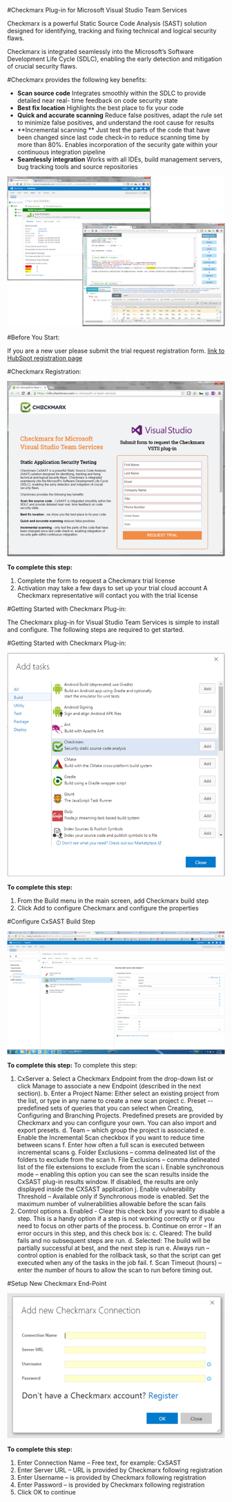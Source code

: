 #Checkmarx Plug-in for Microsoft Visual Studio Team Services

Checkmarx is a powerful Static Source Code Analysis (SAST) solution designed for identifying, tracking and
fixing technical and logical security flaws.

Checkmarx is integrated seamlessly into the Microsoft’s Software Development Life Cycle (SDLC), enabling
the early detection and mitigation of crucial security flaws.



#Checkmarx provides the following key benefits:

- **Scan source code**
Integrates smoothly within the SDLC to provide detailed near real- time feedback on code security state
- **Best fix location**
Highlights the best place to fix your code
- **Quick and accurate scanning**
Reduce false positives, adapt the rule set to minimize false positives, and understand the root cause
for results
- **Incremental scanning **
Just test the parts of the code that have been changed since last code check-in to reduce scanning time by
more than 80%. Enables incorporation of the security gate within your continuous integration pipeline
- **Seamlessly integration**
Works with all IDEs, build management servers, bug tracking tools and source repositories

![image](CxScan/Images/sample1.png)



#Before You Start:

If you are a new user please submit the trial request registration form.
[link to HubSpot registration page](https://info.checkmarx.com/cx-microsoft-vs-team-services)



#Checkmarx Registration:

![image](CxScan/Images/sample2.png)

**To complete this step:**
1.	Complete the form to request a Checkmarx trial license
2.	Activation may take a few days to set up your trial cloud account
    A Checkmarx representative will contact you with the trial license



#Getting Started with Checkmarx Plug-in:

The Checkmarx plug-in for Visual Studio Team Services is simple to install and configure.
The following steps are required to get started.



#Getting Started with Checkmarx Plug-in:

![image](CxScan/Images/sample3.png)

**To complete this step:**
1.	From the Build menu in the main screen, add Checkmarx build step
2.	Click Add to configure Checkmarx and configure the properties



#Configure CxSAST Build Step

![image](CxScan/Images/sample4.png)

**To complete this step:**
To complete this step:
1.	CxServer
    a.	Select a Checkmarx Endpoint from the drop-down list or click Manage to associate a new Endpoint (described in the next section).
    b.	Enter a Project Name: Either select an existing project from the list, or type in any name to create a new scan project
    c.	Preset -- predefined sets of queries that you can select when Creating, Configuring and Branching Projects. Predefined presets are provided by Checkmarx and you can configure your own. You can also import and export presets.
    d.	Team – which group the project is associated
    e.	Enable the Incremental Scan checkbox if you want to reduce time between scans
    f.	Enter how often a full scan is executed between incremental scans
    g.	Folder Exclusions – comma delineated list of the folders to exclude from the scan
    h.	File Exclusions – comma delineated list of the file extensions to exclude from the scan
    i.	Enable synchronous mode – enabling this option you can see the scan results inside the CxSAST plug-in results window. If disabled, the results are only displayed inside the CXSAST application
    j.	Enable vulnerability Threshold – Available only if Synchronous mode is enabled. Set the maximum number of vulnerabilities allowable before the scan fails
2.	Control options
    a.	Enabled - Clear this check box if you want to disable a step. This is a handy option if a step is not working correctly or if you need to focus on other parts of the process.
    b.	Continue on error –
    If an error occurs in this step, and this check box is:
    c.	Cleared: The build fails and no subsequent steps are run.
    d.	Selected: The build will be partially successful at best, and the next step is run
    e.	Always run – control option is enabled for the rollback task, so that the script can get executed when any of the tasks in the job fail.
    f.	Scan Timeout (hours) – enter the number of hours to allow the scan to run before timing out.



#Setup New Checkmarx End-Point

![image](CxScan/Images/sample5.png)

**To complete this step:**
1.	Enter Connection Name – Free text, for example: CxSAST
2.	Enter Server URL – URL is provided by Checkmarx following registration
3.	Enter Username – is provided by Checkmarx following registration
4.	Enter Password – is provided by Checkmarx following registration
5.	Click OK to continue